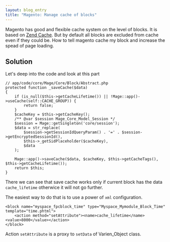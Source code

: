 ```yaml
---
layout: blog_entry
title: "Magento: Manage cache of blocks"
---
```


Magento has good and flexible cache system on the level of blocks. It is based on
[Zend Cache](http://framework.zend.com/manual/1.12/ru/zend.cache.html). But by default all blocks are excluded from cache
even if they could be. How to tell magento cache my block and increase the spead of page loading.

Solution
--------

Let's deep into the code and look at this part

    // app/code/core/Mage/Core/Block/Abstract.php
    protected function _saveCache($data)
    {
        if (is_null($this->getCacheLifetime()) || !Mage::app()->useCache(self::CACHE_GROUP)) {
            return false;
        }
        $cacheKey = $this->getCacheKey();
        /** @var $session Mage_Core_Model_Session */
        $session = Mage::getSingleton('core/session');
        $data = str_replace(
            $session->getSessionIdQueryParam() . '=' . $session->getEncryptedSessionId(),
            $this->_getSidPlaceholder($cacheKey),
            $data
        );

        Mage::app()->saveCache($data, $cacheKey, $this->getCacheTags(), $this->getCacheLifetime());
        return $this;
    }

There we can see that save cache works only if current block has the data `cache_lifetime`
otherwice it will not go further.

The easiest way to do that is to use a power of `xml` configuration.

    <block name="myspace_fpcblock_time" type="Myspace_Mymodule_Block_Time" template="time.phtml">
        <action method="setAttribute"><name>cache_lifetime</name><value>8000</value></action>
    </block>

Action `setAttribute` is a proxy to `setData` of Varien_Object class.






